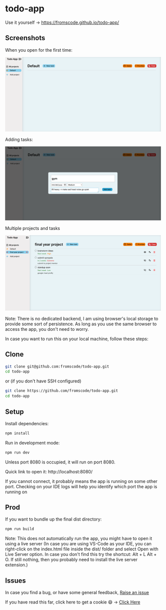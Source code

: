 # todo-app

Use it yourself -> https://fromscode.github.io/todo-app/

## Screenshots

When you open for the first time:

![Default](./screenshots/1.png)

Adding tasks:

![Adding tasks](./screenshots/2.png)


Multiple projects and tasks

![Multiple projects and tasks](./screenshots/3.png)

Note: There is no dedicated backend, I am using browser's local storage to provide some sort of persistence. As long as you use the same browser to access the app, you don't need to worry.

In case you want to run this on your local machine, follow these steps:

## Clone
```bash
git clone git@github.com:fromscode/todo-app.git
cd todo-app
```

or (if you don't have SSH configured)
```bash
git clone https://github.com/fromscode/todo-app.git
cd todo-app
```

## Setup
Install dependencies:
```bash
npm install
```

Run in development mode:
```bash
npm run dev
```
Unless port 8080 is occupied, it will run on port 8080.

Quick link to open it: http://localhost:8080/

If you cannot connect, it probably means the app is running on some other port. Checking on your IDE logs will help you identify which port the app is running on

## Prod
If you want to bundle up the final dist directory:
```bash
npm run build
```
Note: This does not automatically run the app, you might have to open it using a live server (In case you are using VS-Code as your IDE, you can right-click on the index.html file inside the dist/ folder and select Open with Live Server option. In case you don't find this try the shortcut: Alt + L Alt + O. If still nothing, then you probably need to install the live server extension.)

## Issues
In case you find a bug, or have some general feedback, [Raise an issue](https://github.com/fromscode/todo-app/issues/new)

If you have read this far, click here to get a cookie 😄 -> [Click Here](https://www.youtube.com/watch?v=dQw4w9WgXcQ&list=RDdQw4w9WgXcQ&start_radio=1)
